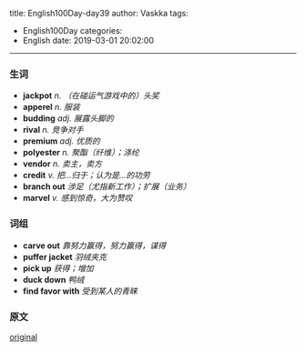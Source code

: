 title: English100Day-day39
author: Vaskka
tags:
  - English100Day
categories:
  - English
date: 2019-03-01 20:02:00
---
### 生词

+ **jackpot** *n. （在碰运气游戏中的）头奖*
+ **apperel** *n. 服装*
+ **budding** *adj. 展露头脚的*
+ **rival** *n. 竞争对手*
+ **premium** *adj. 优质的*
+ **polyester** *n. 聚酯（纤维）；涤纶*
+ **vendor** *n. 卖主，卖方*
+ **credit** *v. 把...归于；认为是...的功劳*
+ **branch out** *涉足（尤指新工作）；扩展（业务）*
+ **marvel** *v. 感到惊奇，大为赞叹*

### 词组

+ **carve out** *靠努力赢得，努力赢得，谋得*
+ **puffer jacket** *羽绒夹克*
+ **pick up** *获得；增加*
+ **duck down** *鸭绒*
+ **find favor with** *受到某人的青睐*

### 原文

[original](https://www.reuters.com/article/us-china-coat-orolay/chinese-firm-behind-the-amazon-coat-hits-jackpot-in-u-s-eschews-china-idUSKCN1QD0YD)
